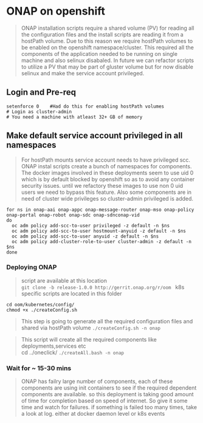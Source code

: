 # ONAP on openshift
> ONAP installation scripts require a shared volume (PV) for reading all the configuration files  and the install scripts are reading it from a hostPath volume. Due to this reason we require hostPath volumes to be enabled on the openshift namespace/cluster.   This required all the components of the application needed to be running on single machine and also selinux disabaled.    In future we can refactor scripts to utilize a PV that may be part of gluster volume but for now disable selinux and make the service account privileged.

## Login and Pre-req
```console
setenforce 0    #Had do this for enabling hostPath volumes
# Login as cluster-admin     
# You need a machine with atleast 32+ GB of memory
```
## Make default service account privileged in all namespaces
> For hostPath mounts service account needs to have privileged scc. 
> ONAP instal scripts create a bunch of namespaces for components. The docker images involved in these deployments seem to use uid 0 which is by default blocked by openshift so as to avoid any container security issues. until we refactory these images to use non 0 uid users we need to bypass this feature.
> Also some components are in need of cluster wide privileges so cluster-admin privileged is added.

```console
for ns in onap-aai onap-appc onap-message-router onap-mso onap-policy onap-portal onap-robot onap-sdc onap-sdnconap-vid 
do
  oc adm policy add-scc-to-user privileged -z default -n $ns
  oc adm policy add-scc-to-user hostmount-anyuid -z default -n $ns
  oc adm policy add-scc-to-user anyuid -z default -n $ns
  oc adm policy add-cluster-role-to-user cluster-admin -z default -n  $ns
done
```


### Deploying ONAP
> script are available at this location  
`git clone -b release-1.0.0 http://gerrit.onap.org/r/oom `
> k8s specific scripts are located in this folder   
```
cd oom/kubernetes/config/    
chmod +x ./createConfig.sh
```

> This step is going to generate all the required configuration files and shared via hostPath volume 
`./createConfig.sh -n onap`

> This script will create all the required components like deployments,services etc   
cd ../oneclick/
`./createAll.bash -n onap`

### Wait for ~ 15-30 mins
> ONAP has failry large number of components, each of these components are using init containers to see if the required dependent components are available. so this deployment is taking good amount of time for completion based on speed of internet. So give it some time and watch for failures.  if something is failed too many times, take a look at log. either at docker daemon level or k8s events
